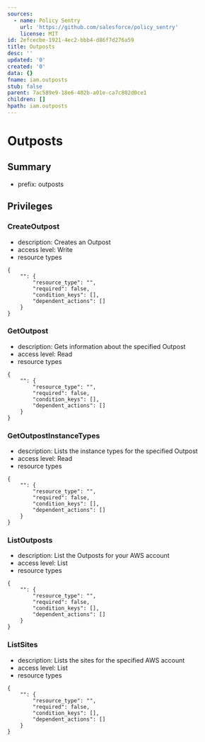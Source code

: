 ```yaml
---
sources:
  - name: Policy Sentry
    url: 'https://github.com/salesforce/policy_sentry'
    license: MIT
id: 2efcecbe-1921-4ec2-bbb4-d86f7d276a59
title: Outposts
desc: ''
updated: '0'
created: '0'
data: {}
fname: iam.outposts
stub: false
parent: 7ac589e9-18e6-402b-a01e-ca7c802d0ce1
children: []
hpath: iam.outposts
---
```

# Outposts

## Summary

- prefix: outposts

## Privileges

### CreateOutpost

- description: Creates an Outpost
- access level: Write
- resource types

```
{
    "": {
        "resource_type": "",
        "required": false,
        "condition_keys": [],
        "dependent_actions": []
    }
}
```

### GetOutpost

- description: Gets information about the specified Outpost
- access level: Read
- resource types

```
{
    "": {
        "resource_type": "",
        "required": false,
        "condition_keys": [],
        "dependent_actions": []
    }
}
```

### GetOutpostInstanceTypes

- description: Lists the instance types for the specified Outpost
- access level: Read
- resource types

```
{
    "": {
        "resource_type": "",
        "required": false,
        "condition_keys": [],
        "dependent_actions": []
    }
}
```

### ListOutposts

- description: List the Outposts for your AWS account
- access level: List
- resource types

```
{
    "": {
        "resource_type": "",
        "required": false,
        "condition_keys": [],
        "dependent_actions": []
    }
}
```

### ListSites

- description: Lists the sites for the specified AWS account
- access level: List
- resource types

```
{
    "": {
        "resource_type": "",
        "required": false,
        "condition_keys": [],
        "dependent_actions": []
    }
}
```
